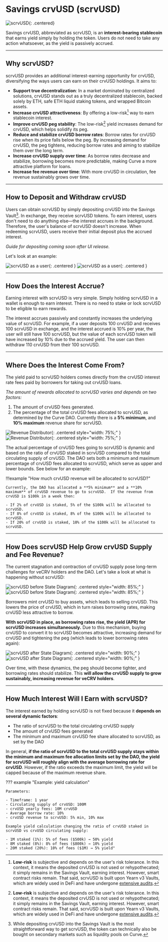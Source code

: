 <h1>Savings crvUSD (scrvUSD)</h1>

![scrvUSD](../images/scrvusd/scrvusd_150.png){: .centered}

Savings crvUSD, abbreviated as scrvUSD, is an **interest-bearing stablecoin** that earns yield simply by holding the token. Users do not need to take any action whatsoever, as the yield is passively accrued.


---

## **Why scrvUSD?**

scrvUSD provides an additional interest-earning opportunity for crvUSD, diversifying the ways users can earn on their crvUSD holdings. It aims to:

- **Support true decentralization**: In a market dominated by centralized solutions, crvUSD stands out as a truly decentralized stablecoin, backed solely by ETH, safe ETH liquid staking tokens, and wrapped Bitcoin assets.
- **Increase crvUSD attractiveness**: By offering a low-risk[^1] way to earn stablecoin interest.
- **Improve crvUSD peg stability**: The low-risk[^1] yield increases demand for crvUSD, which helps solidify its peg.
- **Reduce and stabilize crvUSD borrow rates**: Borrow rates for crvUSD rise when its price falls below the peg. By increasing demand for crvUSD, the peg tightens, reducing borrow rates and aiming to stabilize them over the long term.
- **Increase crvUSD supply over time**: As borrow rates decrease and stabilize, borrowing becomes more predictable, making Curve a more attractive platform for loans.
- **Increase fee revenue over time**: With more crvUSD in circulation, fee revenue sustainably grows over time.

[^1]: **Low-risk** is subjective and depends on the user's risk tolerance. In this context, it means the deposited crvUSD is not used or rehypothecated; it simply remains in the Savings Vault, earning interest. However, smart contract risks remain. That said, scrvUSD is built upon Yearn v3 Vaults, which are widely used in DeFi and have undergone [extensive audits](https://github.com/yearn/yearn-vaults-v3/tree/master/audits).

---

## **How to Deposit and Withdraw crvUSD**

Users can obtain scrvUSD by simply depositing crvUSD into the Savings Vault[^2]. In exchange, they receive scrvUSD tokens. To earn interest, users don't need to do anything else—the interest accrues in the background. Therefore, the user's balance of scrvUSD doesn't increase. When redeeming scrvUSD, users receive their initial deposit plus the accrued interest.

[^2]: While depositing crvUSD into the Savings Vault is the most straightforward way to get scrvUSD, the token can technically also be bought on secondary markets such as liquidity pools on Curve.

*Guide for depositing coming soon after UI release.*

Let's look at an example:

![scrvUSD as a user](../images/scrvusd/scrvusd_as_a_user_light.svg#only-light){: .centered }
![scrvUSD as a user](../images/scrvusd/scrvusd_as_a_user_dark.svg#only-dark){: .centered }


---


## **How Does the Interest Accrue?**

Earning interest with scrvUSD is very simple. Simply holding scrvUSD in a wallet is enough to earn interest. There is no need to stake or lock scrvUSD to be eligible to earn rewards.

The interest accrues passively and constantly increases the underlying value of scrvUSD. For example, if a user deposits 100 crvUSD and receives 100 scrvUSD in exchange, and the interest accrued is 10% per year, the user will still have 100 scrvUSD, but the value of each scrvUSD token will have increased by 10% due to the accrued yield. The user can then withdraw 110 crvUSD from their 100 scrvUSD.


---


## **Where Does the Interest Come From?**

The yield paid to scrvUSD holders comes directly from the crvUSD interest rate fees paid by borrowers for taking out crvUSD loans.

*The amount of rewards allocated to scrvUSD varies and depends on two factors:*

1. The amount of crvUSD fees generated.
2. The percentage of the total crvUSD fees allocated to scrvUSD, as determined by the Curve DAO.  Currently there is a **5% minimum**, and **10% maximum** revenue share for scrvUSD.

![Revenue Distributor](../images/scrvusd/scrvusd_fee_split_light.svg#only-light){: .centered style="width: 75%;" }
![Revenue Distributor](../images/scrvusd/scrvusd_fee_split_dark.svg#only-dark){: .centered style="width: 75%;" }

The actual percentage of crvUSD fees going to scrvUSD is dynamic and based on the ratio of crvUSD staked in scrvUSD compared to the total circulating supply of crvUSD. The DAO sets both a minimum and maximum percentage of crvUSD fees allocated to scrvUSD, which serve as upper and lower bounds.  See below for an example:

!!!example "How much crvUSD revenue will be allocated to scrvUSD?"

    Currently, the DAO has allocated a **5% minimum** and a **10% maximum** of crvUSD revenue to go to scrvUSD.  If the revenue from crvUSD is $100k in a week then: 

    - If 2% of crvUSD is staked, 5% of the $100k will be allocated to scrvUSD.
    - If 8% of crvUSD is staked, 8% of the $100k will be allocated to scrvUSD.
    - If 20% of crvUSD is staked, 10% of the $100k will be allocated to scrvUSD.


---


## **How Does scrvUSD Help Grow crvUSD Supply and Fee Revenue?**

The current stagnation and contraction of crvUSD supply pose long-term challenges for veCRV holders and the DAO. Let's take a look at what is happening without scrvUSD:

![scrvUSD before State Diagram](../images/scrvusd/before_scrvusd_light.svg#only-light){: .centered style="width: 85%;" }
![scrvUSD before State Diagram](../images/scrvusd/before_scrvusd_dark.svg#only-dark){: .centered style="width: 85%;" }

Borrowers mint crvUSD to buy assets, which leads to selling crvUSD. This lowers the price of crvUSD, which in turn raises borrowing rates, making crvUSD less attractive to borrow.

**With scrvUSD in place, as borrowing rates rise, the yield (APR) for scrvUSD increases simultaneously.** Due to this mechanism, buying crvUSD to convert it to scrvUSD becomes attractive, increasing demand for crvUSD and tightening the peg (which leads to lower borrowing rates again):

![scrvUSD after State Diagram](../images/scrvusd/after_scrvusd_light.svg#only-light){: .centered style="width: 90%;" }
![scrvUSD after State Diagram](../images/scrvusd/after_scrvusd_dark.svg#only-dark){: .centered style="width: 90%;" }

Over time, with these dynamics, the peg should become tighter, and borrowing rates should stabilize. This **will allow the crvUSD supply to grow sustainably, increasing revenue for veCRV holders**.


---


## **How Much Interest Will I Earn with scrvUSD?**

The interest earned by holding scrvUSD is not fixed because it **depends on several dynamic factors**:

- The ratio of scrvUSD to the total circulating crvUSD supply
- The amount of crvUSD fees generated
- The minimum and maximum crvUSD fee share allocated to scrvUSD, as set by the DAO

In general, **if the ratio of scrvUSD to the total crvUSD supply stays within the minimum and maximum fee allocation limits set by the DAO, the yield for scrvUSD will roughly align with the average borrowing rate for crvUSD**. However, if the ratio exceeds the maximum limit, the yield will be capped because of the maximum revenue share.

??? example "Example: yield calculation"

    Parameters:

    - Timeframe: 1 year
    - Circulating supply of crvUSD: 100M
    - crvUSD yearly fees: 10M crvUSD
    - Average borrow rate: 10%
    - crvUSD revenue to scrvUSD: 5% min, 10% max

    Example yield calculation changing the ratio of crvUSD staked in scrvUSD vs crvUSD circulating supply:

    - 1M staked (1%): 5% of fees ($500k) → 50% yield
    - 8M staked (8%): 8% of fees ($800k) → 10% yield
    - 20M staked (20%): 10% of fees ($1M) → 5% yield"

